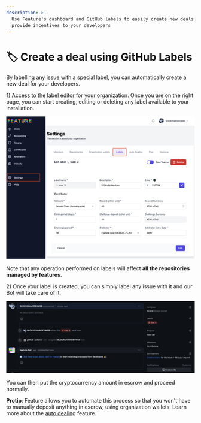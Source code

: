 ```yaml
---
description: >-
  Use Feature's dashboard and GitHub labels to easily create new deals to
  provide incentives to your developers
---
```


# 🏷 Create a deal using GitHub Labels

By labelling any issue with a special label, you can automatically create a new deal for your developers.

1\) [Access to the label editor](https://dashboard.feature.sh/settings/labels) for your organization. Once you are on the right page, you can start creating, editing or deleting any label available to your installation.

![Feature's Label Editor](../.gitbook/assets/capture-dashboard-label-contributor.png)

Note that any operation performed on labels will affect **all the repositories managed by features**.

2\) Once your label is created, you can simply label any issue with it and our Bot will take care of it.

![Manually create a deal with a label](../.gitbook/assets/capture-github-label-without-auto-deal.png)

You can then put the cryptocurrency amount in escrow and proceed normally.

**Protip**: Feature allows you to automate this process so that you won't have to manually deposit anything in escrow, using organization wallets. Learn more about the [auto dealing](https://docs.feature.sh/guides/auto-dealing) feature.
